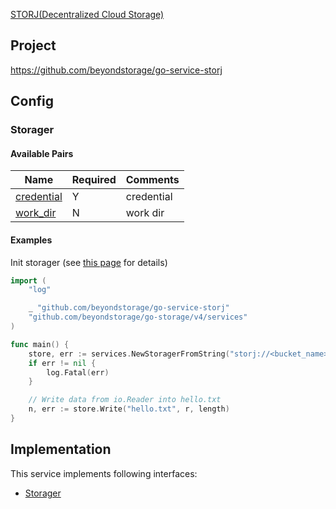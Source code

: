 [STORJ(Decentralized Cloud Storage)](https://www.storj.io)

## Project

<https://github.com/beyondstorage/go-service-storj>

## Config

### Storager

#### Available Pairs

| Name | Required | Comments |
| ---- | -------- | -------- |
| [credential](go-storage/pairs/credential.md) | Y | credential |
| [work_dir](go-storage/pairs/work_dir.md) | N | work dir |

#### Examples

Init storager (see [this page](go-storage/operations/index.md#how-to-initialize-a-servicerstorager) for details)


```go
import (
	"log"

	_ "github.com/beyondstorage/go-service-storj"
	"github.com/beyondstorage/go-storage/v4/services"
)

func main() {
	store, err := services.NewStoragerFromString("storj://<bucket_name>/<work_dir>?credential=apikey:<apikey_value>")
	if err != nil {
		log.Fatal(err)
	}

	// Write data from io.Reader into hello.txt
	n, err := store.Write("hello.txt", r, length)
}
```

## Implementation

This service implements following interfaces:

- [Storager](../operations/storager/index.md)